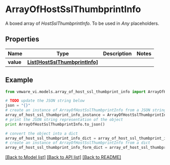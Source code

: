 # ArrayOfHostSslThumbprintInfo

A boxed array of *HostSslThumbprintInfo*. To be used in *Any* placeholders. 

## Properties
Name | Type | Description | Notes
------------ | ------------- | ------------- | -------------
**value** | [**List[HostSslThumbprintInfo]**](HostSslThumbprintInfo.md) |  | 

## Example

```python
from vmware_vi.models.array_of_host_ssl_thumbprint_info import ArrayOfHostSslThumbprintInfo

# TODO update the JSON string below
json = "{}"
# create an instance of ArrayOfHostSslThumbprintInfo from a JSON string
array_of_host_ssl_thumbprint_info_instance = ArrayOfHostSslThumbprintInfo.from_json(json)
# print the JSON string representation of the object
print ArrayOfHostSslThumbprintInfo.to_json()

# convert the object into a dict
array_of_host_ssl_thumbprint_info_dict = array_of_host_ssl_thumbprint_info_instance.to_dict()
# create an instance of ArrayOfHostSslThumbprintInfo from a dict
array_of_host_ssl_thumbprint_info_form_dict = array_of_host_ssl_thumbprint_info.from_dict(array_of_host_ssl_thumbprint_info_dict)
```
[[Back to Model list]](../README.md#documentation-for-models) [[Back to API list]](../README.md#documentation-for-api-endpoints) [[Back to README]](../README.md)


